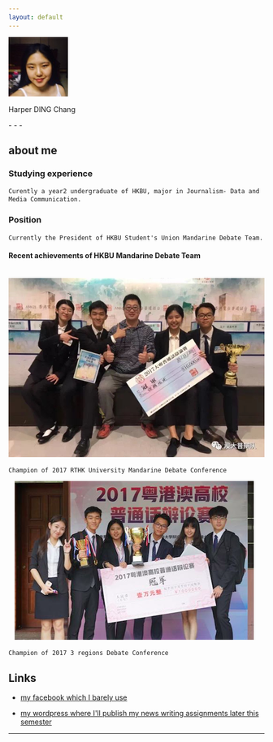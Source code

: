 ```yaml
---
layout: default
---
```

![](selfie2.jpg)
 
 <p style= position: center>
 Harper DING Chang 
</p>
- - -

## about me

### Studying experience

    Curently a year2 undergraduate of HKBU, major in Journalism- Data and Media Communication.

### Position
    
    Currently the President of HKBU Student's Union Mandarine Debate Team.
    
#### Recent achievements of HKBU Mandarine Debate Team

    ![](港台.JPG)
    
    Champion of 2017 RTHK University Mandarine Debate Conference
    
    
    ![](三地.png)
    
    Champion of 2017 3 regions Debate Conference
    
## Links

 * [my facebook which I barely use](https://www.facebook.com/harper.ding.7)
 
 * [my wordpress where I'll publish my news writing assignments later this semester](https://wordpress.com/view/harperwho921660120.wordpress.com)

- - -

